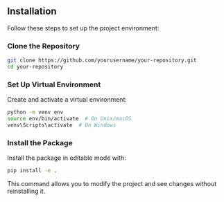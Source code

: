 
## Installation

Follow these steps to set up the project environment:

### Clone the Repository

```bash
git clone https://github.com/yourusername/your-repository.git
cd your-repository
```

### Set Up Virtual Environment

Create and activate a virtual environment:

```bash
python -m venv env
source env/bin/activate  # On Unix/macOS
venv\Scripts\activate  # On Windows
```

### Install the Package

Install the package in editable mode with:

```bash
pip install -e .
```

This command allows you to modify the project and see changes without reinstalling it.
